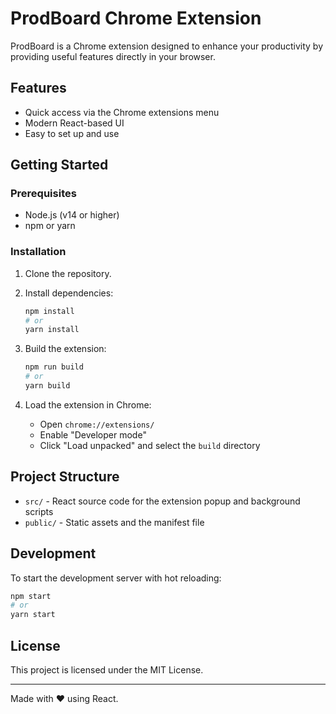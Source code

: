 # ProdBoard Chrome Extension

ProdBoard is a Chrome extension designed to enhance your productivity by providing useful features directly in your browser.

## Features

- Quick access via the Chrome extensions menu
- Modern React-based UI
- Easy to set up and use

## Getting Started

### Prerequisites

- Node.js (v14 or higher)
- npm or yarn

### Installation

1. Clone the repository.

2. Install dependencies:

   ```bash
   npm install
   # or
   yarn install
   ```

3. Build the extension:

   ```bash
   npm run build
   # or
   yarn build
   ```

4. Load the extension in Chrome:
   - Open `chrome://extensions/`
   - Enable "Developer mode"
   - Click "Load unpacked" and select the `build` directory

## Project Structure

- `src/` - React source code for the extension popup and background scripts
- `public/` - Static assets and the manifest file

## Development

To start the development server with hot reloading:

```bash
npm start
# or
yarn start
```

## License

This project is licensed under the MIT License.

---

Made with ❤️ using React.
